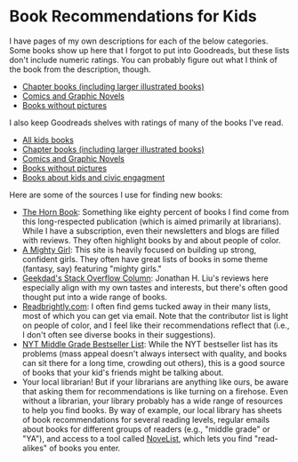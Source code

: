 # Book Recommendations for Kids

I have pages of my own descriptions for each of the below categories. Some books show up here that I forgot to put into Goodreads, but these lists don't include numeric ratings. You can probably figure out what I think of the book from the description, though.

  * [Chapter books (including larger illustrated books)](https://derricks.github.io/chapter_book_thoughts)
  * [Comics and Graphic Novels](https://derricks.github.io/kids_comic_books)
  * [Books without pictures](https://derricks.github.io/books_without_pictures)


I also keep Goodreads shelves with ratings of many of the books I've read.

  * [All kids books](https://www.goodreads.com/review/list/7272957-derrick-schneider?shelf=you-know-for-kids)
  * [Chapter books (including larger illustrated books)](https://www.goodreads.com/review/list/7272957-derrick-schneider?shelf=chapter-books)
  * [Comics and Graphic Novels](https://www.goodreads.com/review/list/7272957-derrick-schneider?shelf=kid-comics)
  * [Books without pictures](https://www.goodreads.com/review/list/7272957-derrick-schneider?shelf=kids-no-pictures)
  * [Books about kids and civic engagment](https://www.goodreads.com/review/list/7272957-derrick-schneider?shelf=kids-and-civic-engagement)

Here are some of the sources I use for finding new books:

  * [The Horn Book](https://www.hbook.com/): Something like eighty percent of books I find come from this long-respected publication (which is aimed primarily at librarians). While I have a subscription, even their newsletters and blogs are filled with reviews. They often highlight books by and about people of color.
  * [A Mighty Girl](https://www.amightygirl.com/): This site is heavily focused on building up strong, confident girls. They often have great lists of books in some theme (fantasy, say) featuring "mighty girls."
  * [Geekdad's Stack Overflow Column](https://geekdad.com/category/columns/stack-overflow/): Jonathan H. Liu's reviews here especially align with my own tastes and interests, but there's often good thought put into a wide range of books.
  * [Readbrightly.com](https://www.readbrightly.com/): I often find gems tucked away in their many lists, most of which you can get via email. Note that the contributor list is light on people of color, and I feel like their recommendations reflect that (i.e., I don't often see diverse books in their suggestions).
  * [NYT Middle Grade Bestseller List](https://www.nytimes.com/books/best-sellers/childrens-middle-grade-hardcover/): While the NYT bestseller list has its problems (mass appeal doesn't always intersect with quality, and books can sit there for a long time, crowding out others), this is a good source of books that your kid's friends might be talking about.
  * Your local librarian! But if your librarians are anything like ours, be aware that asking them for recommendations is like turning on a firehose. Even without a librarian, your library probably has a wide range of resources to help you find books. By way of example, our local library has sheets of book recommendations for several reading levels, regular emails about books for different groups of readers (e.g., "middle grade" or "YA"), and access to a tool called [NoveList](https://www.ebscohost.com/novelist), which lets you find "read-alikes" of books you enter.
